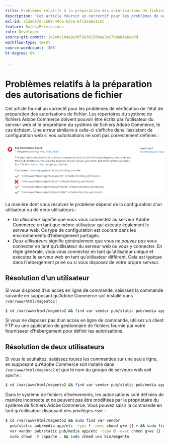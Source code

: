 ```yaml
---
title: Problèmes relatifs à la préparation des autorisations de fichier
description: "Cet article fournit un correctif pour les problèmes de vérification de l’état de préparation des autorisations de fichier. Les répertoires du système de fichiers Adobe Commerce doivent pouvoir être écrits par l’utilisateur du serveur web et le propriétaire du système de fichiers Adobe Commerce, le cas échéant. Une erreur similaire à celle-ci s’affiche dans l’assistant de configuration web si vos autorisations ne sont pas correctement définies :"
exl-id: 252e6e7d-5269-44ce-b3ce-6fc2ea6a1c5c
feature: Roles/Permissions
role: Developer
source-git-commit: 1d2e0c1b4a8e3d79a362500ee3ec7bde84a6ce0d
workflow-type: tm+mt
source-wordcount: '308'
ht-degree: 0%

---
```


# Problèmes relatifs à la préparation des autorisations de fichier

Cet article fournit un correctif pour les problèmes de vérification de l’état de préparation des autorisations de fichier. Les répertoires du système de fichiers Adobe Commerce doivent pouvoir être écrits par l’utilisateur du serveur web et le propriétaire du système de fichiers Adobe Commerce, le cas échéant. Une erreur similaire à celle-ci s’affiche dans l’assistant de configuration web si vos autorisations ne sont pas correctement définies :

![install_rc_file-perms.png](assets/install_rc_file-perms.png)

La manière dont vous résolvez le problème dépend de la configuration d’un utilisateur ou de deux utilisateurs :

* *Un utilisateur* signifie que vous vous connectez au serveur Adobe Commerce en tant que même utilisateur qui exécute également le serveur web. Ce type de configuration est courant dans les environnements d’hébergement partagés.
* *Deux utilisateurs* signifie généralement que vous *ne pouvez pas* vous connecter en tant qu’utilisateur du serveur web ou vous y connecter. En règle générale, vous vous connectez en tant qu’utilisateur unique et exécutez le serveur web en tant qu’utilisateur différent. Cela est typique dans l’hébergement privé ou si vous disposez de votre propre serveur.

## Résolution d’un utilisateur

Si vous disposez d’un accès en ligne de commande, saisissez la commande suivante en supposant qu’Adobe Commerce soit installé dans `/var/www/html/magento2` :

```bash
$ cd /var/www/html/magento2 && find var vendor pub/static pub/media app/etc -type f -exec chmod g+w {} + && find var vendor pub/static pub/media app/etc -type d -exec chmod g+w {} + && chmod u+x bin/magento
```

Si vous ne disposez pas d’un accès en ligne de commande, utilisez un client FTP ou une application de gestionnaire de fichiers fournie par votre fournisseur d’hébergement pour définir les autorisations.

## Résolution de deux utilisateurs

Si vous le souhaitez, saisissez toutes les commandes sur une seule ligne, en supposant qu’Adobe Commerce soit installé dans `/var/www/html/magento2` et que le nom du groupe de serveurs web soit `apache` :

```bash
$ cd /var/www/html/magento2 && find var vendor pub/static pub/media app/etc -type f -exec chmod g+w {} + && find var vendor pub/static pub/media app/etc -type d -exec chmod g+ws {} + && chown -R :apache . && chmod u+x bin/magento
```

Dans le système de fichiers d’événements, les autorisations sont définies de manière incorrecte et ne peuvent pas être modifiées par le propriétaire du système de fichiers Adobe Commerce. Vous pouvez saisir la commande en tant qu’utilisateur disposant des privilèges `root` :

```bash
$ cd /var/www/html/magento2 && sudo find var vendor
  pub/static pub/media app/etc -type f -exec chmod g+w {} + && sudo find
  var vendor pub/static pub/media app/etc -type d -exec chmod g+ws {} + &&
  sudo chown -R :apache . && sudo chmod u+x bin/magento
```
